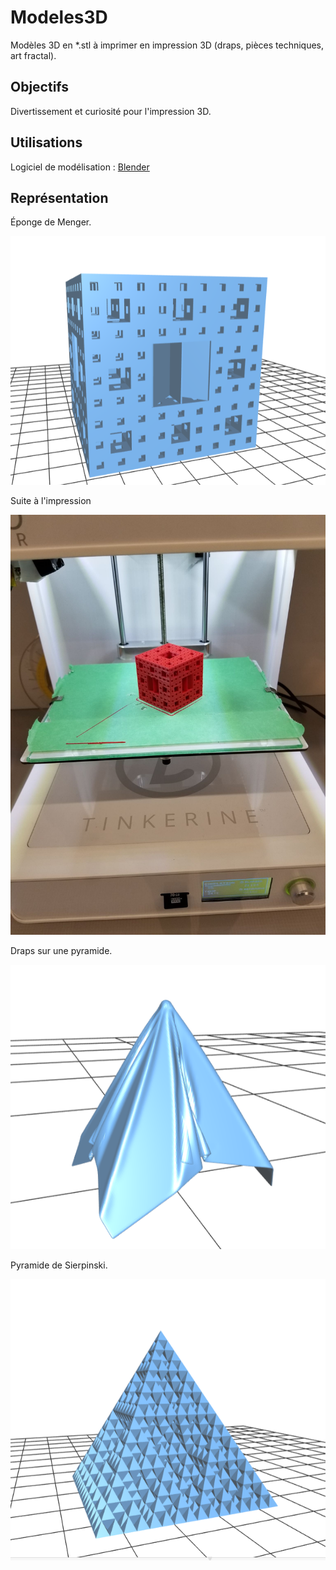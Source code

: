 # Modeles3D

Modèles 3D en *.stl à imprimer en impression 3D (draps, pièces techniques, art fractal).

## Objectifs

Divertissement et curiosité pour l'impression 3D.

## Utilisations

Logiciel de modélisation : [Blender](https://www.blender.org)

## Représentation

Éponge de Menger.

![alt text](https://github.com/TritzA/Modeles3D/blob/master/images/menger.png)

Suite à l'impression

![alt text](https://github.com/TritzA/Modeles3D/blob/master/eponge%20de%20menger/86472577_187241749350363_8713607754381524992_n.jpg)

Draps sur une pyramide.

![alt text](https://github.com/TritzA/Modeles3D/blob/master/images/draps.png)


Pyramide de Sierpinski.

![alt text](https://github.com/TritzA/Modeles3D/blob/master/images/sierpinski.png)
